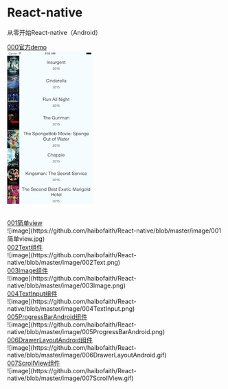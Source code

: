 # React-native
从零开始React-native（Android）

<a href="http://reactnative.cn/docs/0.35/sample-application-movies.html">000官方demo</a>
<br/>
![image](https://github.com/haibofaith/React-native/blob/master/image/TutorialFinal.png)

<br/>
<a href="http://www.lcode.org/%E3%80%90react-native%E5%BC%80%E5%8F%91%E3%80%91react-native%E6%8E%A7%E4%BB%B6%E4%B9%8Bview%E8%A7%86%E5%9B%BE%E8%AE%B2%E8%A7%A3"/>001简单view</a>
<br/>
![image](https://github.com/haibofaith/React-native/blob/master/image/001简单view.jpg)

<br/>
<a href="http://www.lcode.org/%E3%80%90react-native%E5%BC%80%E5%8F%91%E3%80%91react-native%E6%8E%A7%E4%BB%B6%E4%B9%8Btext%E7%BB%84%E4%BB%B6%E8%AE%B2%E8%A7%A3/"/>002Text组件</a>
<br/>
![image](https://github.com/haibofaith/React-native/blob/master/image/002Text.png)


<br/>
<a href="http://www.lcode.org/%E3%80%90react-native%E5%BC%80%E5%8F%91%E3%80%91react-native%E6%8E%A7%E4%BB%B6%E4%B9%8Bimage%E7%BB%84%E4%BB%B6%E8%AE%B2%E8%A7%A3%E4%B8%8E%E7%BE%8E%E5%9B%A2%E9%A6%96%E9%A1%B5%E9%A1%B6%E9%83%A8%E6%95%88/"/>003Image组件</a>
<br/>
![image](https://github.com/haibofaith/React-native/blob/master/image/003Image.png)


<br/>
<a href="http://www.lcode.org/%E3%80%90react-native%E5%BC%80%E5%8F%91%E3%80%91react-native%E6%8E%A7%E4%BB%B6%E4%B9%8Btextinput%E7%BB%84%E4%BB%B6%E8%AE%B2%E8%A7%A3%E4%B8%8Eqq%E7%99%BB%E5%BD%95%E7%95%8C%E9%9D%A2%E5%AE%9E%E7%8E%B011/"/>004TextInput组件</a>
<br/>
![image](https://github.com/haibofaith/React-native/blob/master/image/004TextInput.png)




<br/>
<a href="http://www.lcode.org/%E3%80%90react-native%E5%BC%80%E5%8F%91%E3%80%91react-native%E6%8E%A7%E4%BB%B6%E4%B9%8Bprogressbarandroid%E8%BF%9B%E5%BA%A6%E6%9D%A1%E8%AE%B2%E8%A7%A312/"/>005ProgressBarAndroid组件</a>
<br/>
![image](https://github.com/haibofaith/React-native/blob/master/image/005ProgressBarAndroid.png)

<br/>
<a href="http://www.lcode.org/%E3%80%90react-native%E5%BC%80%E5%8F%91%E3%80%91react-native%E6%8E%A7%E4%BB%B6%E4%B9%8Bdrawerlayoutandroid%E6%8A%BD%E5%B1%89%E5%AF%BC%E8%88%AA%E5%88%87%E6%8D%A2%E7%BB%84%E4%BB%B6%E8%AE%B2%E8%A7%A313/"/>006DrawerLayoutAndroid组件</a>
<br/>
![image](https://github.com/haibofaith/React-native/blob/master/image/006DrawerLayoutAndroid.gif)

<br/>
<a href="http://www.lcode.org/%E3%80%90react-native%E5%BC%80%E5%8F%91%E3%80%91react-native%E6%8E%A7%E4%BB%B6%E4%B9%8Bscrollview%E7%BB%84%E4%BB%B6%E8%AE%B2%E8%A7%A314/"/>007ScrollView组件</a>
<br/>
![image](https://github.com/haibofaith/React-native/blob/master/image/007ScrollView.gif)
